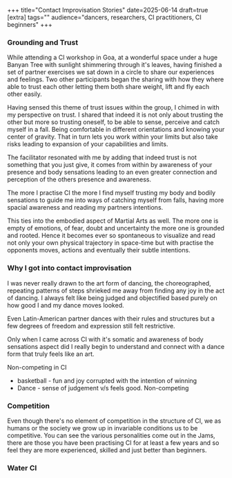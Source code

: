 +++
title="Contact Improvisation Stories"
date=2025-06-14
draft=true
[extra]
tags=""
audience="dancers, researchers, CI practitioners, CI beginners"
+++

### Grounding and Trust

While attending a CI workshop in Goa, at a wonderful space under a huge Banyan
Tree with sunlight shimmering through it's leaves, having finished a set of
partner exercises we sat down in a circle to share our experiences and
feelings.
Two other participants began the sharing with how they where able to
trust each other letting them both share weight, lift and fly each other
easily.

<!-- more -->

Having sensed this theme of trust issues within the group, I chimed
in with my perspective on trust. I shared that indeed it is not only about
trusting the other but more so trusting oneself, to be able to sense, perceive
and catch myself in a fall. Being comfortable in different orientations and
knowing your center of gravity. That in turn lets you work within your limits
but also take risks leading to expansion of your capabilities and limits.

The facilitator resonated with me by adding that indeed trust is not something
that you just give, it comes from within by awareness of your presence
and body sensations leading to an even greater connection and perception of
the others presence and awareness.

The more I practise CI the more I find myself trusting my body and bodily sensations
to guide me into ways of catching myself from falls, having more spacial awareness
and reading my partners intentions.

This ties into the embodied aspect of Martial Arts as well. The more one is
empty of emotions, of fear, doubt and uncertainty the more one is grounded and
rooted. Hence it becomes ever so spontaneous to visualize and read not only
your own physical trajectory in space-time but with practise the opponents moves,
actions and eventually their subtle intentions.

###  Why I got into contact improvisation

I was never really drawn to the art form of dancing, the choreographed,
repeating patterns of steps shrieked me away from finding any joy in the act
of dancing. I always felt like being judged and objectified based purely on
how good I and my dance moves looked.

Even Latin-American partner dances with their rules and structures but a few degrees
of freedom and expression still felt restrictive.

Only when I came across CI with it's somatic and awareness of body sensations
aspect did I really begin to understand and connect with a dance
form that truly feels like an art.

Non-competing in CI
* basketball - fun and joy corrupted with the intention of winning
* Dance - sense of judgement v/s feels good. Non-competing

### Competition

Even though there's no element of competition in the structure of CI, we as
humans or the society we grow up in invariable conditions us to be
competitive. You can see the various personalities come out in the Jams,
there are those you have been practising CI for at least a few years and so
feel they are more experienced, skilled and just better than beginners.

### Water CI
